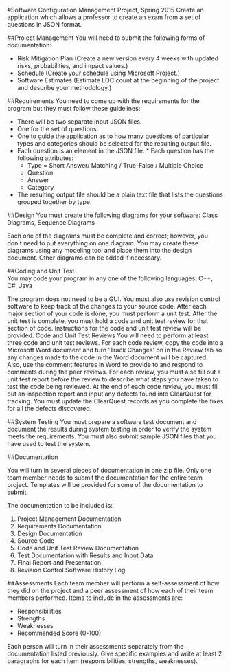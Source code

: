 #Software Configuration Management Project, Spring 2015
Create an application which allows a professor to create an exam from a set of questions in JSON format. 


##Project Management
 You will need to submit the following forms of documentation: 
 * Risk Mitigation Plan (Create a new version every 4 weeks with updated risks, probabilities, and impact values.) 
 * Schedule (Create your schedule using Microsoft Project.) 
 * Software Estimates (Estimate LOC count at the beginning of the project and describe your methodology.)  
 
 
##Requirements
 You need to come up with the requirements for the program but they must follow these guidelines: 
 * There will be two separate input JSON files.
 * One for the set of questions.
 * One to guide the application as to how many questions of particular types and categories should be selected for the resulting output file. 
 * Each question is an element in the JSON file. * Each question has the following attributes:     
    * Type = Short Answer/ Matching / True-False / Multiple Choice     
    * Question     
    * Answer     
    * Category
* The resulting output file should be a plain text file that lists the questions grouped together by type.  


##Design 
You must create the following diagrams for your software:  Class Diagrams, Sequence Diagrams     

Each one of the diagrams must be complete and correct; however, you don't need to put everything on one diagram. You may create these diagrams using any modeling tool and place them into the design document. Other diagrams can be added if necessary.


##Coding and Unit Test  
You may code your program in any one of the following languages: C++, C#, Java  

The program does not need to be a GUI. You must also use revision control software to keep track of the changes to your source code. After each major section of your code is done, you must perform a unit test. After the unit test is complete, you must hold a code and unit test review for that section of code. Instructions for the code and unit test review will be provided. Code and Unit Test Reviews You will need to perform at least three code and unit test reviews. For each code review, copy the code into a Microsoft Word document and turn 'Track Changes' on in the Review tab so any changes made to the code in the Word document will be captured. Also, use the comment features in Word to provide to and respond to comments during the peer reviews. For each review, you must also fill out a unit test report before the review to describe what steps you have taken to test the code being reviewed. At the end of each code review, you must fill out an inspection report and input any defects found into ClearQuest for tracking. You must update the ClearQuest records as you complete the fixes for all the defects discovered. 

##System Testing 
You must prepare a software test document and document the results during system testing in order to verify the system meets the requirements. You must also submit sample JSON files that you have used to test the system. 

##Documentation 

You will turn in several pieces of documentation in one zip file. Only one team member needs to submit the documentation for the entire team project. Templates will be provided for some of the documentation to submit. 

The documentation to be included is:
 1. Project Management Documentation
 2. Requirements Documentation
 3. Design Documentation
 4. Source Code
 5. Code and Unit Test Review Documentation
 6. Test Documentation with Results and Input Data
 7. Final Report and Presentation
 8. Revision Control Software History Log

##Assessments
Each team member will perform a self-assessment of how they did on the project and a peer assessment of how each of their team members performed. Items to include in the assessments are:
 * Responsibilities
 * Strengths
 * Weaknesses
 * Recommended Score (0-100)
 
Each person will turn in their assessments separately from the documentation listed previously. Give specific examples and write at least 2 paragraphs for each item (responsibilities, strengths, weaknesses). 
